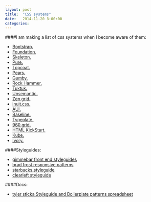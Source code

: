 ```yaml
---
layout: post
title:  "CSS systems"
date:   2014-11-20 8:00:00
categories:
---
```


####I am making a list of css systems when I become aware of them:

 - [Bootstrap.](//twitter.github.com/bootstrap)
 - [Foundation.](//foundation.zurb.com)
 - [Skeleton.](//www.getskeleton.com)
 - [Pure.](//purecss.io)
 - [Topcoat.](//topcoat.io)
 - [Pears.](//pea.rs)
 - [Gumby.](//gumbyframework.com)
 - [Rock Hammer.](//malarkey.github.io/Rock-Hammer)
 - [Tuktuk.](//tuktuk.tapquo.com)
 - [Unsemantic.](//www.unsemantic.com)
 - [Zen grid.](//zengrids.com)
 - [inuit.css.](//inuitcss.com)
 - [AUI.](//docs.atlassian.com/aui/latest)
 - [Baseline.](//baselinecss.com)
 - [Typeplate.](//typeplate.com)
 - [960 grid.](//960.gs)
 - [HTML KickStart.](//www.99lime.com/elements)
 - [Kube.](//imperavi.com/kube/stencils)
 - [Ivory.](//weice.in/ivory)


####Styleguides:
 - [gimmebar front end styleguides](//gimmebar.com/collection/4ecd439c2f0aaad734000022/front-end-styleguides)
 - [brad frost responsive patterns](//bradfrost.github.io/this-is-responsive/patterns.html)
 - [starbucks styleguide](//www.starbucks.com/static/reference/styleguide)
 - [clearleft styleguide](//clearleft.com/styleguide/)

####Docs:
 - [tyler sticka Styleguide and Boilerplate patterns spreadsheet](//docs.google.com/spreadsheet/ccc?key=0AiN0QfBTPpOCdDFjWlM0eU1ra21XanZkekxGbjA2WWc)
